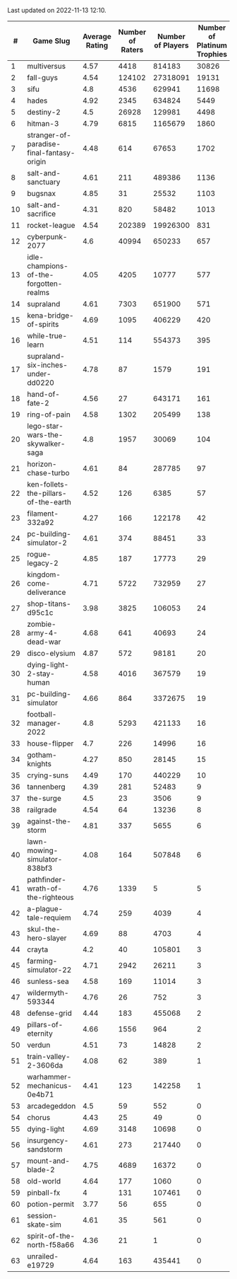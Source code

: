 Last updated on 2022-11-13 12:10.


|#|Game Slug|Average Rating|Number of Raters|Number of Players|Number of Platinum Trophies|Max Rarity (%)|
|---|---|---|---|---|---|---|
|1|multiversus|4.57|4418|814183|30826|79|
|2|fall-guys|4.54|124102|27318091|19131|3|
|3|sifu|4.8|4536|629941|11698|96|
|4|hades|4.92|2345|634824|5449|89|
|5|destiny-2|4.5|26928|129981|4498|96|
|6|hitman-3|4.79|6815|1165679|1860|48|
|7|stranger-of-paradise-final-fantasy-origin|4.48|614|67653|1702|98|
|8|salt-and-sanctuary|4.61|211|489386|1136|83|
|9|bugsnax|4.85|31|25532|1103|97|
|10|salt-and-sacrifice|4.31|820|58482|1013|91|
|11|rocket-league|4.54|202389|19926300|831|75|
|12|cyberpunk-2077|4.6|40994|650233|657|62|
|13|idle-champions-of-the-forgotten-realms|4.05|4205|10777|577|6|
|14|supraland|4.61|7303|651900|571|99|
|15|kena-bridge-of-spirits|4.69|1095|406229|420|94|
|16|while-true-learn|4.51|114|554373|395|93|
|17|supraland-six-inches-under-dd0220|4.78|87|1579|191|99|
|18|hand-of-fate-2|4.56|27|643171|161|72|
|19|ring-of-pain|4.58|1302|205499|138|97|
|20|lego-star-wars-the-skywalker-saga|4.8|1957|30069|104|98|
|21|horizon-chase-turbo|4.61|84|287785|97|83|
|22|ken-follets-the-pillars-of-the-earth|4.52|126|6385|57|51|
|23|filament-332a92|4.27|166|122178|42|93|
|24|pc-building-simulator-2|4.61|374|88451|33|75|
|25|rogue-legacy-2|4.85|187|17773|29|0.5|
|26|kingdom-come-deliverance|4.71|5722|732959|27|30|
|27|shop-titans-d95c1c|3.98|3825|106053|24|98|
|28|zombie-army-4-dead-war|4.68|641|40693|24|66|
|29|disco-elysium|4.87|572|98181|20|28|
|30|dying-light-2-stay-human|4.58|4016|367579|19|0.3|
|31|pc-building-simulator|4.66|864|3372675|19|48|
|32|football-manager-2022|4.8|5293|421133|16|49|
|33|house-flipper|4.7|226|14996|16|93|
|34|gotham-knights|4.27|850|28145|15|34|
|35|crying-suns|4.49|170|440229|10|65|
|36|tannenberg|4.39|281|52483|9|84|
|37|the-surge|4.5|23|3506|9|94|
|38|railgrade|4.54|64|13236|8|98|
|39|against-the-storm|4.81|337|5655|6|19|
|40|lawn-mowing-simulator-838bf3|4.08|164|507848|6|88|
|41|pathfinder-wrath-of-the-righteous|4.76|1339|5|5|0.2|
|42|a-plague-tale-requiem|4.74|259|4039|4|92|
|43|skul-the-hero-slayer|4.69|88|4703|4|96|
|44|crayta|4.2|40|105801|3|23|
|45|farming-simulator-22|4.71|2942|26211|3|81|
|46|sunless-sea|4.58|169|11014|3|37|
|47|wildermyth-593344|4.76|26|752|3|90|
|48|defense-grid|4.44|183|455068|2|80|
|49|pillars-of-eternity|4.66|1556|964|2|79|
|50|verdun|4.51|73|14828|2|71|
|51|train-valley-2-3606da|4.08|62|389|1|89|
|52|warhammer-mechanicus-0e4b71|4.41|123|142258|1|24|
|53|arcadegeddon|4.5|59|552|0|94|
|54|chorus|4.43|25|49|0|88|
|55|dying-light|4.69|3148|10698|0|97|
|56|insurgency-sandstorm|4.61|273|217440|0|6|
|57|mount-and-blade-2|4.75|4689|16372|0|28|
|58|old-world|4.64|177|1060|0|88|
|59|pinball-fx|4|131|107461|0|86|
|60|potion-permit|3.77|56|655|0|98|
|61|session-skate-sim|4.61|35|561|0|26|
|62|spirit-of-the-north-f58a66|4.36|21|1|0|100|
|63|unrailed-e19729|4.64|163|435441|0|2|
